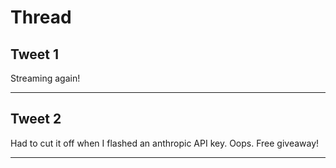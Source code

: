 # Thread

## Tweet 1

Streaming again!

---

## Tweet 2

Had to cut it off when I flashed an anthropic API key. Oops. Free giveaway!

---

